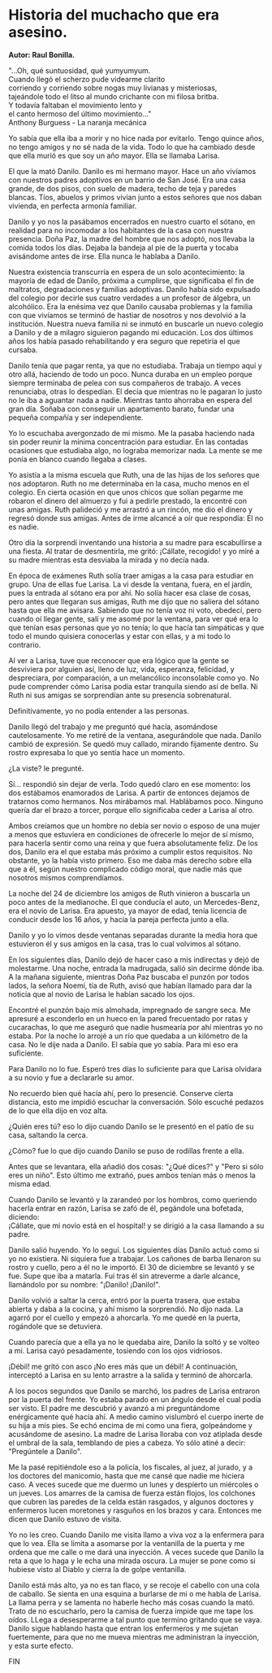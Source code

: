 # Historia del muchacho que era asesino.

**Autor: Raul Bonilla.**


"...Oh, qué suntuosidad, qué yumyumyum.  
Cuando llegó el scherzo pude videarme clarito  
corriendo y corriendo sobre nogas muy livianas y misteriosas,  
tajeándole todo el litso al mundo crichante con mi filosa britba.  
Y todavía faltaban el movimiento lento y  
el canto hermoso del último movimiento..."  
Anthony Burguess - La naranja mecánica

Yo sabía que ella iba a morir y no hice nada por evitarlo. Tengo quince
años, no tengo amigos y no sé nada de la vida. Todo lo que ha cambiado
desde que ella murió es que soy un año mayor. Ella se llamaba Larisa.

El que la mató Danilo. Danilo es mi hermano mayor. Hace un año vivíamos
con nuestros padres adoptivos en un barrio de San José. Era una casa
grande, de dos pisos, con suelo de madera, techo de teja y paredes
blancas. Tíos, abuelos y primos vivían junto a estos señores que nos
daban vivienda, en perfecta armonía familiar.

Danilo y yo nos la pasábamos encerrados en nuestro cuarto el sótano, en
realidad para no incomodar a los habitantes de la casa con nuestra
presencia. Doña Paz, la madre del hombre que nos adoptó, nos llevaba la
comida todos los días. Dejaba la bandeja al pie de la puerta y tocaba
avisándome antes de irse. Ella nunca le hablaba a Danilo.

Nuestra existencia transcurría en espera de un solo acontecimiento: la
mayoría de edad de Danilo, próxima a cumplirse, que significaba el fin
de maltratos, degradaciones y familias adoptivas. Danilo había sido
expulsado del colegio por decirle sus cuatro verdades a un profesor de
álgebra, un alcohólico. Era la enésima vez que Danilo causaba problemas
y la familia con que vivíamos se terminó de hastiar de nosotros y nos
devolvió a la institución. Nuestra nueva familia ni se inmutó en
buscarle un nuevo colegio a Danilo y de a milagro siguieron pagando mi
educación. Los dos últimos años los había pasado rehabilitando y era
seguro que repetiría el que cursaba.

Danilo tenía que pagar renta, ya que no estudiaba. Trabaja un tiempo
aquí y otro allá, haciendo de todo un poco. Nunca duraba en un empleo
porque siempre terminaba de pelea con sus compañeros de trabajo. A
veces renunciaba, otras lo despedían. El decía que mientras no le
pagaran lo justo no le iba a aguantar nada a nadie. Mientras tanto
ahorraba en espera del gran día. Soñaba con conseguir un apartamento
barato, fundar una pequeña compañía y ser independiente.

Yo lo escuchaba avergonzado de mi mismo. Me la pasaba haciendo nada sin
poder reunir la mínima concentración para estudiar. En las contadas
ocasiones que estudiaba algo, no lograba memorizar nada. La mente se me
ponía en blanco cuando llegaba a clases.

Yo asistía a la misma escuela que Ruth, una de las hijas de los señores
que nos adoptaron. Ruth no me determinaba en la casa, mucho menos en el
colegio. En cierta ocasión en que unos chicos que solían pegarme me
robaron el dinero del almuerzo y fui a pedirle prestado, la encontré
con unas amigas. Ruth palideció y me arrastró a un rincón, me dio el
dinero y regresó donde sus amigas. Antes de irme alcancé a oír que
respondía: El no es nadie.

Otro día la sorprendí inventando una historia a su madre para
escabullirse a una fiesta. Al tratar de desmentirla, me gritó:
¡Cállate, recogido! y yo miré a su madre mientras esta desviaba la
mirada y no decía nada.

En época de exámenes Ruth solía traer amigas a la casa para estudiar en
grupo. Una de ellas fue Larisa. La vi desde la ventana, fuera, en el
jardín, pues la entrada al sótano era por ahí. No solía hacer esa clase
de cosas, pero antes que llegaran sus amigas, Ruth me dijo que no
saliera del sótano hasta que ella me avisara. Sabiendo que no tenía voz
ni voto, obedecí, pero cuando oí llegar gente, salí y me asomé por la
ventana, para ver qué era lo que tenían esas personas que yo no tenía;
lo que hacía tan simpáticas y que todo el mundo quisiera conocerlas y
estar con ellas, y a mi todo lo contrario.

Al ver a Larisa, tuve que reconocer que era lógico que la gente se
desviviera por alguien así, lleno de luz, vida, esperanza, felicidad, y
despreciara, por comparación, a un melancólico inconsolable como yo. No
pude comprender cómo Larisa podía estar tranquila siendo así de bella.
Ni Ruth ni sus amigas se sorprendían ante su presencia sobrenatural.

Definitivamente, yo no podía entender a las personas.

Danilo llegó del trabajo y me preguntó qué hacía, asomándose
cautelosamente. Yo me retiré de la ventana, asegurándole que nada.
Danilo cambió de expresión. Se quedó muy callado, mirando fijamente
dentro. Su rostro expresaba lo que yo sentía hace un momento.

¿La viste? le pregunté.

Sí... respondió sin dejar de verla. Todo quedó claro en ese momento:
los dos estábamos enamorados de Larisa. A partir de entonces dejamos de
tratarnos como hermanos. Nos mirábamos mal. Hablábamos poco. Ninguno
quería dar el brazo a torcer, porque ello significaba ceder a Larisa al
otro.

Ambos creíamos que un hombre no debía ser novio o esposo de una mujer a
menos que estuviera en condiciones de ofrecerle lo mejor de sí mismo,
para hacerla sentir como una reina y que fuera absolutamente feliz. De
los dos, Danilo era el que estaba más próximo a cumplir estos
requisitos. No obstante, yo la había visto primero. Eso me daba más
derecho sobre ella que a él, según nuestro complicado código moral, que
nadie más que nosotros mismos comprendíamos.

La noche del 24 de diciembre los amigos de Ruth vinieron a buscarla un
poco antes de la medianoche. El que conducía el auto, un Mercedes-Benz,
era el novio de Larisa. Era apuesto, ya mayor de edad, tenía licencia
de conducir desde los 16 años, y hacía la pareja perfecta junto a ella.

Danilo y yo lo vimos desde ventanas separadas durante la media hora que
estuvieron él y sus amigos en la casa, tras lo cual volvimos al sótano.

En los siguientes días, Danilo dejó de hacer caso a mis indirectas y
dejó de molestarme. Una noche, entrada la madrugada, salió sin decirme
dónde iba. A la mañana siguiente, mientras Doña Paz buscaba el punzón
por todos lados, la señora Noemí, tía de Ruth, avisó que habían llamado
para dar la noticia que al novio de Larisa le habían sacado los ojos.

Encontré el punzón bajo mis almohada, impregnado de sangre seca. Me
apresuré a esconderlo en un hueco en la pared frecuentado por ratas y
cucarachas, lo que me aseguró que nadie husmearía por ahí mientras yo
no estaba. Por la noche lo arrojé a un río que quedaba a un kilómetro
de la casa. No le dije nada a Danilo. El sabía que yo sabía. Para mi
eso era suficiente.

Para Danilo no lo fue. Esperó tres días lo suficiente para que Larisa
olvidara a su novio y fue a declararle su amor.

No recuerdo bien qué hacía ahí, pero lo presencié. Conserve cierta
distancia, esto me impidió escuchar la conversación. Sólo escuché
pedazos de lo que ella dijo en voz alta.

¿Quién eres tú? eso lo dijo cuando Danilo se le presentó en el patio de
su casa, saltando la cerca.

¿Cómo? fue lo que dijo cuando Danilo se puso de rodillas frente a ella.

Antes que se levantara, ella añadió dos cosas: "¿Qué dices?" y "Pero si
sólo eres un niño". Esto último me extrañó, pues ambos tenían más o
menos la misma edad.

Cuando Danilo se levantó y la zarandeó por los hombros, como queriendo
hacerla entrar en razón, Larisa se zafó de él, pegándole una bofetada,
diciendo:  
¡Cállate, que mi novio está en el hospital! y se dirigió a la casa
llamando a su padre.

Danilo salió huyendo. Yo lo seguí. Los siguientes días Danilo actuó
como si yo no existiera. Ni siquiera fue a trabajar. Los cañones de
barba llenaron su rostro y cuello, pero a él no le importó. El 30 de
diciembre se levantó y se fue. Supe que iba a matarla. Fui tras él sin
atreverme a darle alcance, llamándolo por su nombre: "¡Danilo!
¡Danilo!".

Danilo volvió a saltar la cerca, entró por la puerta trasera, que
estaba abierta y daba a la cocina, y ahí mismo la sorprendió. No dijo
nada. La agarró por el cuello y empezó a ahorcarla. Yo me quedé en la
puerta, rogándole que se detuviera.

Cuando parecía que a ella ya no le quedaba aire, Danilo la soltó y se
volteo a mi. Larisa cayó pesadamente, tosiendo con los ojos vidriosos.

¡Débil! me gritó con asco ¡No eres más que un débil! A continuación,
interceptó a Larisa en su lento arrastre a la salida y terminó de
ahorcarla.

A los pocos segundos que Danilo se marchó, los padres de Larisa
entraron por la puerta del frente. Yo estaba parado en un ángulo desde
el cual podía ser visto. El padre me descubrió y avanzó a mi
preguntándome enérgicamente qué hacía ahí. A medio camino vislumbró el
cuerpo inerte de su hija a mis pies. Se echó encima de mi como una
fiera, golpeándome y acusándome de asesino. La madre de Larisa lloraba
con voz atiplada desde el umbral de la sala, temblando de pies a
cabeza. Yo sólo atiné a decir: "Pregúntele a Danilo".

Me la pasé repitiéndole eso a la policía, los fiscales, al juez, al
jurado, y a los doctores del manicomio, hasta que me cansé que nadie me
hiciera caso. A veces sucede que me duermo un lunes y despierto un
miércoles o un jueves. Los amarres de la camisa de fuerza están flojos,
los colchones que cubren las paredes de la celda están rasgados, y
algunos doctores y enfermeros lucen moretones y rasguños en los brazos
y cara. Entonces me dicen que Danilo estuvo de visita.

Yo no les creo. Cuando Danilo me visita llamo a viva voz a la enfermera
para que lo vea. Ella se limita a asomarse por la ventanilla de la
puerta y me ordena que me calle o me dará una inyección. A veces sucede
que Danilo la reta a que lo haga y le echa una mirada oscura. La mujer
se pone como si hubiese visto al Diablo y cierra la de golpe
ventanilla.

Danilo está más alto, ya no es tan flaco, y se recoje el cabello con
una cola de caballo. Se sienta en una esquina a burlarse de mi o me
habla de Larisa. La llama perra y se lamenta no haberle hecho más cosas
cuando la mató. Trato de no escucharlo, pero la camisa de fuerza impide
que me tape los oídos. LLega a desesperarme a tal punto que termino
gritando que se vaya. Danilo sigue hablando hasta que entran los
enfermeros y me sujetan fuertemente, para que no me mueva mientras me
administran la inyección, y esta surte efecto.

FIN
